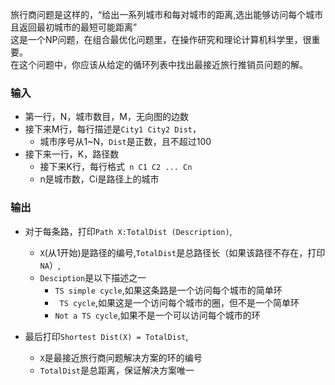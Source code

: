 旅行商问题是这样的，“给出一系列城市和每对城市的距离,选出能够访问每个城市且返回最初城市的最短可能距离”<br>
这是一个NP问题，在组合最优化问题里，在操作研究和理论计算机科学里，很重要。<br>
在这个问题中，你应该从给定的循环列表中找出最接近旅行推销员问题的解。

### 输入
* 第一行，N，城市数目，M，无向图的边数
* 接下来M行，每行描述是```City1 City2 Dist```，
  * 城市序号从1~N，```Dist```是正数，且不超过100
* 接下来一行，K，路径数
  * 接下来K行，每行格式``` n C1 C2 ... Cn```
  * n是城市数，Ci是路径上的城市

### 输出

* 对于每条路，打印```Path X:TotalDist (Description)```,
  * ```X```(从1开始)是路径的编号,```TotalDist```是总路径长（如果该路径不存在，打印```NA```）,
  * ```Desciption```是以下描述之一
    * ```TS simple cycle```,如果这条路是一个访问每个城市的简单环
    * ``` TS cycle```,如果这是一个访问每个城市的圈，但不是一个简单环
    * ```Not a TS cycle```,如果不是一个可以访问每个城市的环

* 最后打印```Shortest Dist(X) = TotalDist```,
  * ```X```是最接近旅行商问题解决方案的环的编号
  * ```TotalDist```是总距离，保证解决方案唯一
